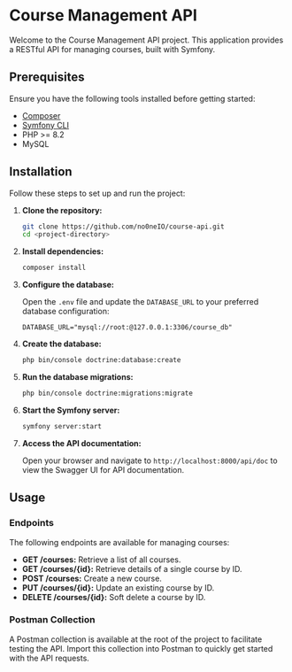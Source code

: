 # Course Management API

Welcome to the Course Management API project. This application provides a RESTful API for managing courses, built with Symfony.

## Prerequisites

Ensure you have the following tools installed before getting started:

- [Composer](https://getcomposer.org/)
- [Symfony CLI](https://symfony.com/download)
- PHP >= 8.2
- MySQL

## Installation

Follow these steps to set up and run the project:

1. **Clone the repository:**

    ```bash
    git clone https://github.com/no0neIO/course-api.git
    cd <project-directory>
    ```

2. **Install dependencies:**

    ```bash
    composer install
    ```

3. **Configure the database:**

   Open the `.env` file and update the `DATABASE_URL` to your preferred database configuration:

    ```env
    DATABASE_URL="mysql://root:@127.0.0.1:3306/course_db"
    ```

4. **Create the database:**

    ```bash
    php bin/console doctrine:database:create
    ```

5. **Run the database migrations:**

    ```bash
    php bin/console doctrine:migrations:migrate
    ```

6. **Start the Symfony server:**

    ```bash
    symfony server:start
    ```

7. **Access the API documentation:**

   Open your browser and navigate to `http://localhost:8000/api/doc` to view the Swagger UI for API documentation.

## Usage

### Endpoints

The following endpoints are available for managing courses:

- **GET /courses:** Retrieve a list of all courses.
- **GET /courses/{id}:** Retrieve details of a single course by ID.
- **POST /courses:** Create a new course.
- **PUT /courses/{id}:** Update an existing course by ID.
- **DELETE /courses/{id}:** Soft delete a course by ID.

### Postman Collection

A Postman collection is available at the root of the project to facilitate testing the API. Import this collection into Postman to quickly get started with the API requests.

